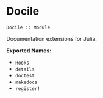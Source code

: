 <!-- Generated by Docile.jl | 2015-09-12T23:23:12 -->

# Docile

<a name="Main.Docile"></a>

```
Docile :: Module
```

Documentation extensions for Julia.

**Exported Names:**

  * `Hooks`
  * `details`
  * `doctest`
  * `makedocs`
  * `register!`
